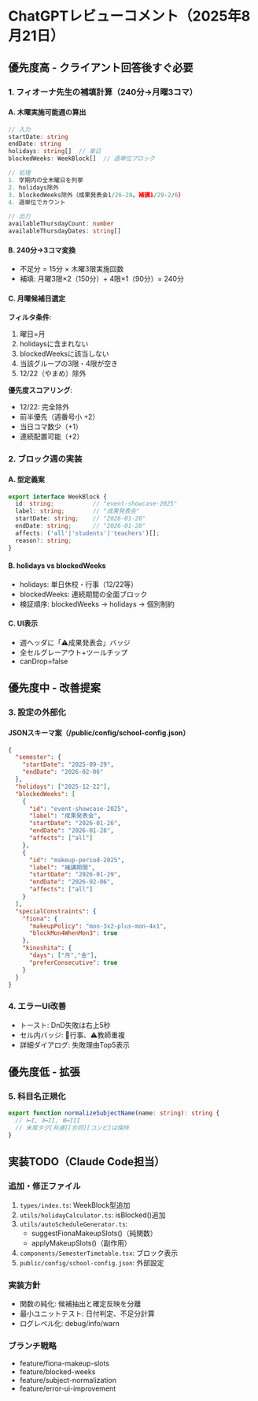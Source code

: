 # ChatGPTレビューコメント（2025年8月21日）

## 優先度高 - クライアント回答後すぐ必要

### 1. フィオーナ先生の補填計算（240分→月曜3コマ）

#### A. 木曜実施可能週の算出
```typescript
// 入力
startDate: string
endDate: string  
holidays: string[]  // 単日
blockedWeeks: WeekBlock[]  // 週単位ブロック

// 処理
1. 学期内の全木曜日を列挙
2. holidays除外
3. blockedWeeks除外（成果発表会1/26-28、補講1/29-2/6）
4. 週単位でカウント

// 出力
availableThursdayCount: number
availableThursdayDates: string[]
```

#### B. 240分→3コマ変換
- 不足分 = 15分 × 木曜3限実施回数
- 補填: 月曜3限×2（150分）+ 4限×1（90分）= 240分

#### C. 月曜候補日選定
**フィルタ条件**:
1. 曜日=月
2. holidaysに含まれない
3. blockedWeeksに該当しない
4. 当該グループの3限・4限が空き
5. 12/22（やまめ）除外

**優先度スコアリング**:
- 12/22: 完全除外
- 前半優先（週番号小 +2）
- 当日コマ数少（+1）
- 連続配置可能（+2）

### 2. ブロック週の実装

#### A. 型定義案
```typescript
export interface WeekBlock {
  id: string;           // "event-showcase-2025"
  label: string;        // "成果発表会"
  startDate: string;    // "2026-01-26"
  endDate: string;      // "2026-01-28"
  affects: ('all'|'students'|'teachers')[];
  reason?: string;
}
```

#### B. holidays vs blockedWeeks
- holidays: 単日休校・行事（12/22等）
- blockedWeeks: 連続期間の全面ブロック
- 検証順序: blockedWeeks → holidays → 個別制約

#### C. UI表示
- 週ヘッダに「⚠️成果発表会」バッジ
- 全セルグレーアウト+ツールチップ
- canDrop=false

## 優先度中 - 改善提案

### 3. 設定の外部化

#### JSONスキーマ案（/public/config/school-config.json）
```json
{
  "semester": {
    "startDate": "2025-09-29",
    "endDate": "2026-02-06"
  },
  "holidays": ["2025-12-22"],
  "blockedWeeks": [
    {
      "id": "event-showcase-2025",
      "label": "成果発表会",
      "startDate": "2026-01-26",
      "endDate": "2026-01-28",
      "affects": ["all"]
    },
    {
      "id": "makeup-period-2025",
      "label": "補講期間",
      "startDate": "2026-01-29",
      "endDate": "2026-02-06",
      "affects": ["all"]
    }
  ],
  "specialConstraints": {
    "fiona": {
      "makeupPolicy": "mon-3x2-plus-mon-4x1",
      "blockMon4WhenMon3": true
    },
    "kinoshita": {
      "days": ["月","金"],
      "preferConsecutive": true
    }
  }
}
```

### 4. エラーUI改善
- トースト: DnD失敗は右上5秒
- セル内バッジ: 🚫行事、⚠️教師重複
- 詳細ダイアログ: 失敗理由Top5表示

## 優先度低 - 拡張

### 5. 科目名正規化
```typescript
export function normalizeSubjectName(name: string): string {
  // Ⅰ↔I, Ⅱ↔II, Ⅲ↔III
  // 末尾タグ[共通][合同][コンビ]は保持
}
```

## 実装TODO（Claude Code担当）

### 追加・修正ファイル
1. `types/index.ts`: WeekBlock型追加
2. `utils/holidayCalculator.ts`: isBlocked()追加
3. `utils/autoScheduleGenerator.ts`:
   - suggestFionaMakeupSlots()（純関数）
   - applyMakeupSlots()（副作用）
4. `components/SemesterTimetable.tsx`: ブロック表示
5. `public/config/school-config.json`: 外部設定

### 実装方針
- 関数の純化: 候補抽出と確定反映を分離
- 最小ユニットテスト: 日付判定、不足分計算
- ログレベル化: debug/info/warn

### ブランチ戦略
- feature/fiona-makeup-slots
- feature/blocked-weeks
- feature/subject-normalization
- feature/error-ui-improvement